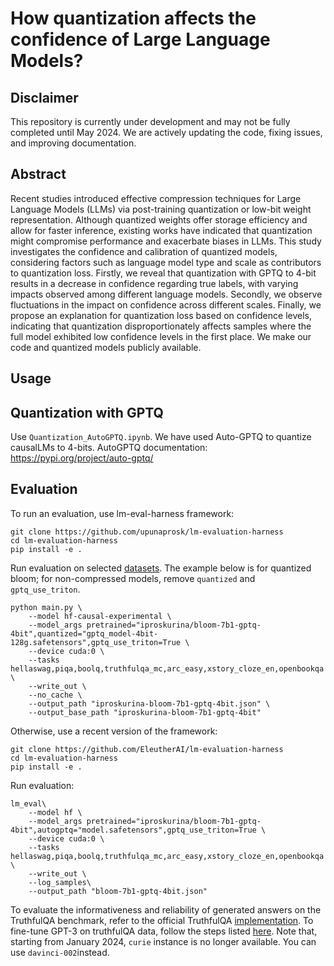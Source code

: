 # How quantization affects the confidence of Large Language Models?
## Disclaimer

This repository is currently under development and may not be fully completed until May 2024. We are actively updating the code, fixing issues, and improving documentation.

## Abstract
Recent studies introduced effective compression techniques for Large Language Models (LLMs) via post-training quantization or low-bit weight representation. Although quantized weights offer storage efficiency and allow for faster inference, existing works have indicated that quantization might compromise performance and exacerbate biases in LLMs. This study investigates the confidence and calibration of quantized models, considering factors such as language model type and scale as contributors to quantization loss. Firstly, we reveal that quantization with GPTQ to 4-bit results in a decrease in confidence regarding true labels, with varying impacts observed among different language models. Secondly, we observe fluctuations in the impact on confidence across different scales. Finally, we propose an explanation for quantization loss based on confidence levels, indicating that quantization disproportionately affects samples where the full model exhibited low confidence levels in the first place. We make our code and quantized models publicly available.


## Usage
## Quantization with GPTQ
Use ```Quantization_AutoGPTQ.ipynb```. We have used Auto-GPTQ to quantize causalLMs to 4-bits.
AutoGPTQ documentation: https://pypi.org/project/auto-gptq/ 

## Evaluation
To run an evaluation, use lm-eval-harness framework:
```
git clone https://github.com/upunaprosk/lm-evaluation-harness
cd lm-evaluation-harness
pip install -e .
```
Run evaluation on selected [datasets](https://github.com/upunaprosk/lm-evaluation-harness/blob/master/docs/task_table.md).
The example below is for quantized bloom; for non-compressed models, remove ```quantized``` and ```gptq_use_triton```.
```
python main.py \
    --model hf-causal-experimental \
    --model_args pretrained="iproskurina/bloom-7b1-gptq-4bit",quantized="gptq_model-4bit-128g.safetensors",gptq_use_triton=True \
    --device cuda:0 \
    --tasks hellaswag,piqa,boolq,truthfulqa_mc,arc_easy,xstory_cloze_en,openbookqa \
    --write_out \
    --no_cache \
    --output_path "iproskurina-bloom-7b1-gptq-4bit.json" \
    --output_base_path "iproskurina-bloom-7b1-gptq-4bit"
```
Otherwise, use a recent version of the framework:
```
git clone https://github.com/EleutherAI/lm-evaluation-harness
cd lm-evaluation-harness
pip install -e .
```
Run evaluation:
```
lm_eval\
    --model hf \
    --model_args pretrained="iproskurina/bloom-7b1-gptq-4bit",autogptq="model.safetensors",gptq_use_triton=True \
    --device cuda:0 \
    --tasks hellaswag,piqa,boolq,truthfulqa_mc,arc_easy,xstory_cloze_en,openbookqa \
    --write_out \
    --log_samples\
    --output_path "bloom-7b1-gptq-4bit.json"
```
To evaluate the informativeness and reliability of generated answers on the TruthfulQA benchmark, refer to the official TruthfulQA [implementation](https://github.com/sylinrl/TruthfulQA).
To fine-tune GPT-3 on truthfulQA data, follow the steps listed [here](https://github.com/sylinrl/TruthfulQA?tab=readme-ov-file#fine-tuning-gpt-3-for-evaluation).
Note that, starting from January 2024, ```curie``` instance is no longer available. You can use ```davinci-002```instead.
